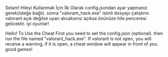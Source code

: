 Selam! Hileyi Kullanmak İçin İlk Olarak config.jsondan ayar yapmanız gerek(isteğe bağlı). sonra "valorant_hack.exe" isimli dosyayı çalıştırın. valorant açık değilse uyarı alıcaksınız açıksa önünüze hile penceresi gelicektir. iyi oyunlar!


Hello! To Use the Cheat First you need to set the config.json (optional). then run the file named "valorant_hack.exe". If valorant is not open, you will receive a warning, if it is open, a cheat window will appear in front of you. good games!